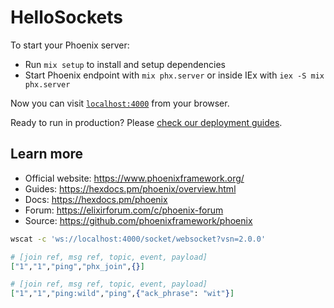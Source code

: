# HelloSockets

To start your Phoenix server:

  * Run `mix setup` to install and setup dependencies
  * Start Phoenix endpoint with `mix phx.server` or inside IEx with `iex -S mix phx.server`

Now you can visit [`localhost:4000`](http://localhost:4000) from your browser.

Ready to run in production? Please [check our deployment guides](https://hexdocs.pm/phoenix/deployment.html).

## Learn more

  * Official website: https://www.phoenixframework.org/
  * Guides: https://hexdocs.pm/phoenix/overview.html
  * Docs: https://hexdocs.pm/phoenix
  * Forum: https://elixirforum.com/c/phoenix-forum
  * Source: https://github.com/phoenixframework/phoenix

```bash
wscat -c 'ws://localhost:4000/socket/websocket?vsn=2.0.0'
```

```elixir
# [join ref, msg ref, topic, event, payload]
["1","1","ping","phx_join",{}]

# [join ref, msg ref, topic, event, payload]
["1","1","ping:wild","ping",{"ack_phrase": "wit"}]
```

